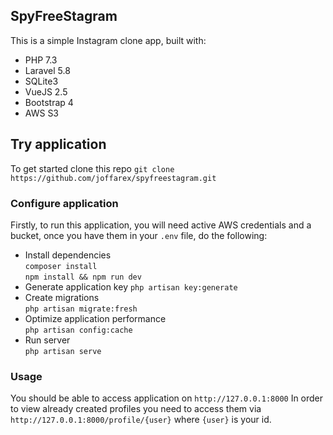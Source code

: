 ## SpyFreeStagram

This is a simple Instagram clone app, built with:

- PHP 7.3
- Laravel 5.8
- SQLite3
- VueJS 2.5
- Bootstrap 4
- AWS S3

## Try application

To get started clone this repo
`git clone https://github.com/joffarex/spyfreestagram.git`

### Configure application
Firstly, to run this application, you will need active AWS credentials and a bucket, once you have them in your `.env` file, do the following:

- Install dependencies<br>
`composer install`<br>
`npm install && npm run dev`
- Generate application key
`php artisan key:generate`
- Create migrations<br>
`php artisan migrate:fresh`
- Optimize application performance<br>
`php artisan config:cache`
- Run server<br>
`php artisan serve`

### Usage
You should be able to access application on `http://127.0.0.1:8000`
In order to view already created profiles you need to access them via `http://127.0.0.1:8000/profile/{user}` where `{user}` is your id.
